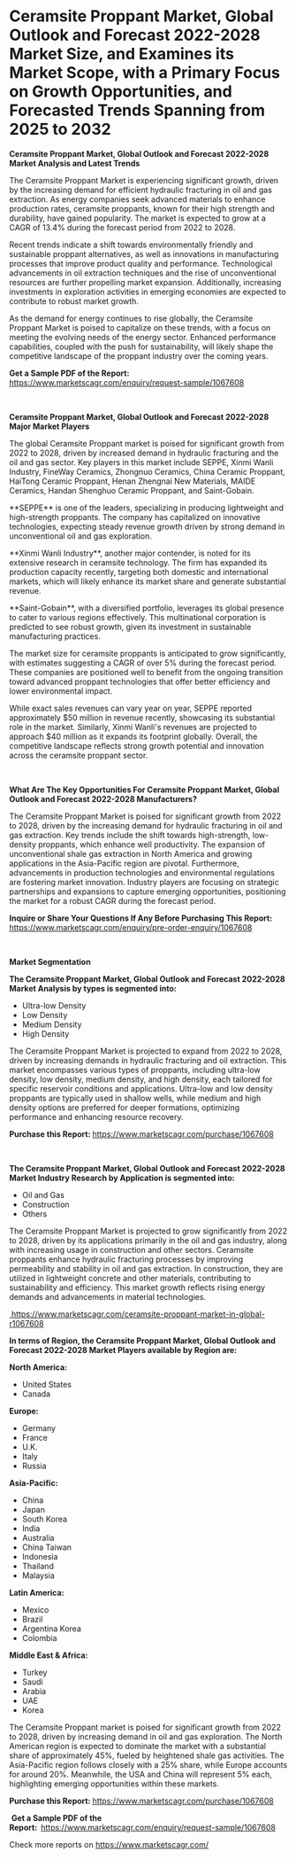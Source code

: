 <p><h1>Ceramsite Proppant Market, Global Outlook and Forecast 2022-2028 Market Size, and Examines its Market Scope, with a Primary Focus on Growth Opportunities, and Forecasted Trends Spanning from 2025 to 2032</h1></p><p><strong>Ceramsite Proppant Market, Global Outlook and Forecast 2022-2028 Market Analysis and Latest Trends</strong></p>
<p><p>The Ceramsite Proppant Market is experiencing significant growth, driven by the increasing demand for efficient hydraulic fracturing in oil and gas extraction. As energy companies seek advanced materials to enhance production rates, ceramsite proppants, known for their high strength and durability, have gained popularity. The market is expected to grow at a CAGR of 13.4% during the forecast period from 2022 to 2028. </p><p>Recent trends indicate a shift towards environmentally friendly and sustainable proppant alternatives, as well as innovations in manufacturing processes that improve product quality and performance. Technological advancements in oil extraction techniques and the rise of unconventional resources are further propelling market expansion. Additionally, increasing investments in exploration activities in emerging economies are expected to contribute to robust market growth. </p><p>As the demand for energy continues to rise globally, the Ceramsite Proppant Market is poised to capitalize on these trends, with a focus on meeting the evolving needs of the energy sector. Enhanced performance capabilities, coupled with the push for sustainability, will likely shape the competitive landscape of the proppant industry over the coming years.</p></p>
<p><strong>Get a Sample PDF of the Report:&nbsp;</strong> <a href="https://www.marketscagr.com/enquiry/request-sample/1067608?utm_campaign=2452&utm_medium=2&utm_source=Github&utm_content=ia&utm_term=21032025&utm_id=ceramsite-proppant-market-global-outlook-and-forecast-2022-2028">https://www.marketscagr.com/enquiry/request-sample/1067608</a></p>
<p>&nbsp;</p>
<p><strong>Ceramsite Proppant Market, Global Outlook and Forecast 2022-2028 Major Market Players</strong></p>
<p><p>The global Ceramsite Proppant market is poised for significant growth from 2022 to 2028, driven by increased demand in hydraulic fracturing and the oil and gas sector. Key players in this market include SEPPE, Xinmi Wanli Industry, FineWay Ceramics, Zhongnuo Ceramics, China Ceramic Proppant, HaiTong Ceramic Proppant, Henan Zhengnai New Materials, MAIDE Ceramics, Handan Shenghuo Ceramic Proppant, and Saint-Gobain.</p><p>**SEPPE** is one of the leaders, specializing in producing lightweight and high-strength proppants. The company has capitalized on innovative technologies, expecting steady revenue growth driven by strong demand in unconventional oil and gas exploration.</p><p>**Xinmi Wanli Industry**, another major contender, is noted for its extensive research in ceramsite technology. The firm has expanded its production capacity recently, targeting both domestic and international markets, which will likely enhance its market share and generate substantial revenue.</p><p>**Saint-Gobain**, with a diversified portfolio, leverages its global presence to cater to various regions effectively. This multinational corporation is predicted to see robust growth, given its investment in sustainable manufacturing practices.</p><p>The market size for ceramsite proppants is anticipated to grow significantly, with estimates suggesting a CAGR of over 5% during the forecast period. These companies are positioned well to benefit from the ongoing transition toward advanced proppant technologies that offer better efficiency and lower environmental impact.</p><p>While exact sales revenues can vary year on year, SEPPE reported approximately $50 million in revenue recently, showcasing its substantial role in the market. Similarly, Xinmi Wanli's revenues are projected to approach $40 million as it expands its footprint globally. Overall, the competitive landscape reflects strong growth potential and innovation across the ceramsite proppant sector.</p></p>
<p>&nbsp;</p>
<p><strong>What Are The Key Opportunities For Ceramsite Proppant Market, Global Outlook and Forecast 2022-2028 Manufacturers?</strong></p>
<p><p>The Ceramsite Proppant Market is poised for significant growth from 2022 to 2028, driven by the increasing demand for hydraulic fracturing in oil and gas extraction. Key trends include the shift towards high-strength, low-density proppants, which enhance well productivity. The expansion of unconventional shale gas extraction in North America and growing applications in the Asia-Pacific region are pivotal. Furthermore, advancements in production technologies and environmental regulations are fostering market innovation. Industry players are focusing on strategic partnerships and expansions to capture emerging opportunities, positioning the market for a robust CAGR during the forecast period.</p></p>
<p><strong>Inquire or Share Your Questions If Any Before Purchasing This Report:</strong> <a href="https://www.marketscagr.com/enquiry/pre-order-enquiry/1067608?utm_campaign=2452&utm_medium=2&utm_source=Github&utm_content=ia&utm_term=21032025&utm_id=ceramsite-proppant-market-global-outlook-and-forecast-2022-2028">https://www.marketscagr.com/enquiry/pre-order-enquiry/1067608</a></p>
<p>&nbsp;</p>
<p><strong>Market Segmentation</strong></p>
<p><strong>The Ceramsite Proppant Market, Global Outlook and Forecast 2022-2028 Market Analysis by types is segmented into:</strong></p>
<p><ul><li>Ultra-low Density</li><li>Low Density</li><li>Medium Density</li><li>High Density</li></ul></p>
<p><p>The Ceramsite Proppant Market is projected to expand from 2022 to 2028, driven by increasing demands in hydraulic fracturing and oil extraction. This market encompasses various types of proppants, including ultra-low density, low density, medium density, and high density, each tailored for specific reservoir conditions and applications. Ultra-low and low density proppants are typically used in shallow wells, while medium and high density options are preferred for deeper formations, optimizing performance and enhancing resource recovery.</p></p>
<p><strong>Purchase this Report:&nbsp;</strong><a href="https://www.marketscagr.com/purchase/1067608?utm_campaign=2452&utm_medium=2&utm_source=Github&utm_content=ia&utm_term=21032025&utm_id=ceramsite-proppant-market-global-outlook-and-forecast-2022-2028">https://www.marketscagr.com/purchase/1067608</a></p>
<p>&nbsp;</p>
<p><strong>The Ceramsite Proppant Market, Global Outlook and Forecast 2022-2028 Market Industry Research by Application is segmented into:</strong></p>
<p><ul><li>Oil and Gas</li><li>Construction</li><li>Others</li></ul></p>
<p><p>The Ceramsite Proppant Market is projected to grow significantly from 2022 to 2028, driven by its applications primarily in the oil and gas industry, along with increasing usage in construction and other sectors. Ceramsite proppants enhance hydraulic fracturing processes by improving permeability and stability in oil and gas extraction. In construction, they are utilized in lightweight concrete and other materials, contributing to sustainability and efficiency. This market growth reflects rising energy demands and advancements in material technologies.</p></p>
<p><a href="https://www.marketscagr.com/ceramsite-proppant-market-in-global-r1067608?utm_campaign=2452&utm_medium=2&utm_source=Github&utm_content=ia&utm_term=21032025&utm_id=ceramsite-proppant-market-global-outlook-and-forecast-2022-2028">&nbsp;https://www.marketscagr.com/ceramsite-proppant-market-in-global-r1067608</a></p>
<p><strong>In terms of Region, the Ceramsite Proppant Market, Global Outlook and Forecast 2022-2028 Market Players available by Region are:</strong></p>
<p>
    <p> <strong> North America: </strong>
        <ul>
            <li>United States</li>
            <li>Canada</li>
        </ul>
        </p> 
    <p> <strong> Europe: </strong>
        <ul>
            <li>Germany</li>
            <li>France</li>
            <li>U.K.</li>
            <li>Italy</li>
            <li>Russia</li>
        </ul>
        </p> 
    <p> <strong> Asia-Pacific: </strong>
        <ul>
            <li>China</li>
            <li>Japan</li>
            <li>South Korea</li>
            <li>India</li>
            <li>Australia</li>
            <li>China Taiwan</li>
            <li>Indonesia</li>
            <li>Thailand</li>
            <li>Malaysia</li>
        </ul>
        </p> 
    <p> <strong> Latin America: </strong>
        <ul>
            <li>Mexico</li>
            <li>Brazil</li>
            <li>Argentina Korea</li>
            <li>Colombia</li>
        </ul>
        </p> 
    <p> <strong> Middle East & Africa: </strong>
        <ul>
            <li>Turkey</li>
            <li>Saudi</li>
            <li>Arabia</li>
            <li>UAE</li>
            <li>Korea</li>
        </ul>
    </p>
    </p>
<p><p>The Ceramsite Proppant market is poised for significant growth from 2022 to 2028, driven by increasing demand in oil and gas exploration. The North American region is expected to dominate the market with a substantial share of approximately 45%, fueled by heightened shale gas activities. The Asia-Pacific region follows closely with a 25% share, while Europe accounts for around 20%. Meanwhile, the USA and China will represent 5% each, highlighting emerging opportunities within these markets.</p></p>
<p><strong>Purchase this Report: </strong><a href="https://www.marketscagr.com/purchase/1067608?utm_campaign=2452&utm_medium=2&utm_source=Github&utm_content=ia&utm_term=21032025&utm_id=ceramsite-proppant-market-global-outlook-and-forecast-2022-2028">https://www.marketscagr.com/purchase/1067608</a></p>
<p>&nbsp;<strong>Get a Sample PDF of the Report:&nbsp;&nbsp;</strong><a href="https://www.marketscagr.com/enquiry/request-sample/1067608?utm_campaign=2452&utm_medium=2&utm_source=Github&utm_content=ia&utm_term=21032025&utm_id=ceramsite-proppant-market-global-outlook-and-forecast-2022-2028">https://www.marketscagr.com/enquiry/request-sample/1067608</a></p>
<p><strong></strong></p>
<p>Check more reports on <a href="https://www.marketscagr.com/?utm_campaign=2452&utm_medium=2&utm_source=Github&utm_content=ia&utm_term=21032025&utm_id=ceramsite-proppant-market-global-outlook-and-forecast-2022-2028">https://www.marketscagr.com/</a></p>